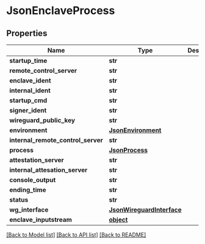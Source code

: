 # JsonEnclaveProcess


## Properties
Name | Type | Description | Notes
------------ | ------------- | ------------- | -------------
**startup_time** | **str** |  | [optional] 
**remote_control_server** | **str** |  | [optional] 
**enclave_ident** | **str** |  | [optional] 
**internal_ident** | **str** |  | [optional] 
**startup_cmd** | **str** |  | [optional] 
**signer_ident** | **str** |  | [optional] 
**wireguard_public_key** | **str** |  | [optional] 
**environment** | [**JsonEnvironment**](JsonEnvironment.md) |  | [optional] 
**internal_remote_control_server** | **str** |  | [optional] 
**process** | [**JsonProcess**](JsonProcess.md) |  | [optional] 
**attestation_server** | **str** |  | [optional] 
**internal_attesation_server** | **str** |  | [optional] 
**console_output** | **str** |  | [optional] 
**ending_time** | **str** |  | [optional] 
**status** | **str** |  | [optional] 
**wg_interface** | [**JsonWireguardInterface**](JsonWireguardInterface.md) |  | [optional] 
**enclave_inputstream** | [**object**](.md) |  | [optional] 

[[Back to Model list]](../README.md#documentation-for-models) [[Back to API list]](../README.md#documentation-for-api-endpoints) [[Back to README]](../README.md)


